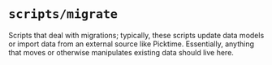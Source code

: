 # `scripts/migrate`

Scripts that deal with migrations; typically, these scripts update data models
or import data from an external source like Picktime. Essentially, anything that
moves or otherwise manipulates existing data should live here.
